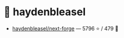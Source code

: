 # 👤 haydenbleasel

- [haydenbleasel/next-forge](https://github.com/haydenbleasel/next-forge) — 5796 ⭐️ / 479 🍴
